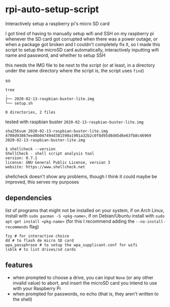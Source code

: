 # rpi-auto-setup-script
Interactively setup a raspberry pi's micro SD card

I got tired of having to manually setup wifi and SSH on my raspberry pi whenever the SD card got corrupted when there was a power outage, or when a package got broken and I couldn't completely fix it, so I made this script to setup the microSD card automatically, interactively inputting wifi name and password, and whether to setup SSH

this needs the IMG file to be next to the script (or at least, in a directory under the same directory where the script is, the script uses `find`)

so

```
tree
.
├── 2020-02-13-raspbian-buster-lite.img
└── setup.sh

0 directories, 2 files
```

tested with raspbian buster `2020-02-13-raspbian-buster-lite.img`

```
sha256sum 2020-02-13-raspbian-buster-lite.img
4700d93867eed0b047494d381590a1901a32b2c0f8d95d8d45d6e63fb8c46969  2020-02-13-raspbian-buster-lite.img
```

```
$ shellcheck --version
ShellCheck - shell script analysis tool
version: 0.7.1
license: GNU General Public License, version 3
website: https://www.shellcheck.net
```

shellcheck doesn't show any problems, though I think it could maybe be improved, this serves my purposes

## dependencies

list of programs that might not be installed on your system, if on Arch Linux, install with `sudo pacman -S <pkg-name>`, if on Debian/Ubuntu install with `sudo apt-get install <pkg-name>` (for this I recommend adding the `--no-install-recommends` flag)

```
fzy # for interactive choice
dd # to flash de micro SD card
wpa_passphrase # to setup the wpa_supplicant.conf for wifi
lsblk # to list drives/sd cards
```

## features

- when prompted to choose a drive, you can input `None` (or any other invalid value) to abort, and insert the microSD card you intend to use with your Raspberry Pi
- when prompted for passwords, no echo (that is, they aren't written to the shell)
